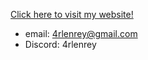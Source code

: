 [Click here to visit my website!](https://4rlenrey.github.io/)


- email: 4rlenrey@gmail.com
- Discord: 4rlenrey

